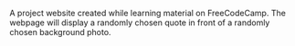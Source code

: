 A project website created while learning material on FreeCodeCamp. The webpage will display a randomly chosen quote in front of a randomly chosen background photo.